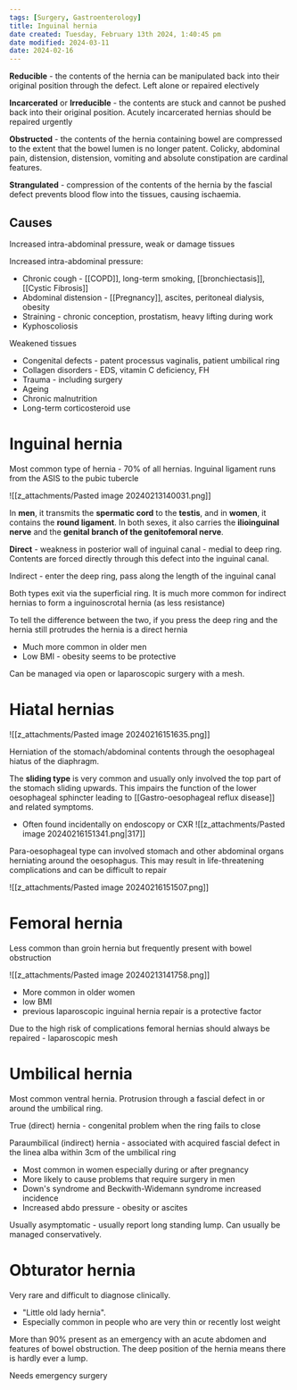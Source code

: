 ```yaml
---
tags: [Surgery, Gastroenterology]
title: Inguinal hernia
date created: Tuesday, February 13th 2024, 1:40:45 pm
date modified: 2024-03-11
date: 2024-02-16
---
```


**Reducible** - the contents of the hernia can be manipulated back into their original position through the defect. Left alone or repaired electively 

**Incarcerated** or **Irreducible** - the contents are stuck and cannot be pushed back into their original position. Acutely incarcerated hernias should be repaired urgently

**Obstructed** - the contents of the hernia containing bowel are compressed to the extent that the bowel lumen is no longer patent. Colicky, abdominal pain, distension, distension, vomiting and absolute constipation are cardinal features. 

**Strangulated** - compression of the contents of the hernia by the fascial defect prevents blood flow into the tissues, causing ischaemia. 


## Causes

Increased intra-abdominal pressure, weak or damage tissues

Increased intra-abdominal pressure:
- Chronic cough - [[COPD]], long-term smoking, [[bronchiectasis]], [[Cystic Fibrosis]]
- Abdominal distension - [[Pregnancy]], ascites, peritoneal dialysis, obesity
- Straining - chronic conception, prostatism, heavy lifting during work
- Kyphoscoliosis

Weakened tissues
- Congenital defects - patent processus vaginalis, patient umbilical ring
- Collagen disorders - EDS, vitamin C deficiency, FH
- Trauma - including surgery
- Ageing 
- Chronic malnutrition
- Long-term corticosteroid use

# Inguinal hernia

Most common type of hernia - 70% of all hernias. Inguinal ligament runs from the ASIS to the pubic tubercle 

![[z_attachments/Pasted image 20240213140031.png]]

In **men**, it transmits the **spermatic cord** to the **testis**, and in **women**, it contains the **round ligament**. In both sexes, it also carries the **ilioinguinal nerve** and the **genital branch of the genitofemoral nerve**.

**Direct** - weakness in posterior wall of inguinal canal - medial to deep ring. Contents are forced directly through this defect into the inguinal canal. 

Indirect - enter the deep ring, pass along the length of the inguinal canal 

Both types exit via the superficial ring. It is much more common for indirect hernias to form a inguinoscrotal hernia (as less resistance)

To tell the difference between the two, if you press the deep ring and the hernia still protrudes the hernia is a direct hernia

- Much more common in older men
- Low BMI - obesity seems to be protective

Can be managed via open or laparoscopic surgery with a mesh. 

# Hiatal hernias

![[z_attachments/Pasted image 20240216151635.png]]

Herniation of the stomach/abdominal contents through the oesophageal hiatus of the diaphragm.

The **sliding type** is very common and usually only involved the top part of the stomach sliding upwards. This impairs the function of the lower oesophageal sphincter leading to [[Gastro-oesophageal reflux disease]] and related symptoms.
- Often found incidentally on endoscopy or CXR
![[z_attachments/Pasted image 20240216151341.png|317]]

Para-oesophageal type can involved stomach and other abdominal organs herniating around the oesophagus. This may result in life-threatening complications and can be difficult to repair

![[z_attachments/Pasted image 20240216151507.png]]

# Femoral hernia

Less common than groin hernia but frequently present with bowel obstruction

![[z_attachments/Pasted image 20240213141758.png]]

- More common in older women
- low BMI
- previous laparoscopic inguinal hernia repair is a protective factor

Due to the high risk of complications femoral hernias should always be repaired - laparoscopic mesh 


# Umbilical hernia

Most common ventral hernia. Protrusion through a fascial defect in or around the umbilical ring.

True (direct) hernia - congenital problem when the ring fails to close 

Paraumbilical (indirect) hernia - associated with acquired fascial defect in the linea alba within 3cm of the umbilical ring 

- Most common in women especially during or after pregnancy 
- More likely to cause problems that require surgery in men
- Down's syndrome and Beckwith-Widemann syndrome increased incidence 
- Increased abdo pressure - obesity or ascites

Usually asymptomatic - usually report long standing lump. Can usually be managed conservatively. 

# Obturator hernia

Very rare and difficult to diagnose clinically. 
- "Little old lady hernia".
- Especially common in people who are very thin or recently lost weight

More than 90% present as an emergency with an acute abdomen and features of bowel obstruction. The deep position of the hernia means there is hardly ever a lump.

Needs emergency surgery 